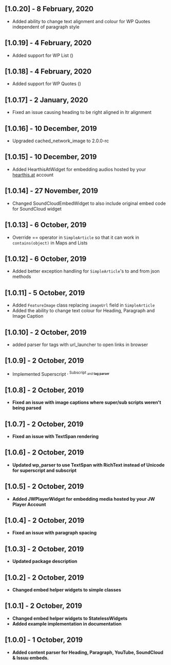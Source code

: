 ## [1.0.20] - 8 February, 2020

* Added ability to change text alignment and colour for WP Quotes independent of paragraph style

## [1.0.19] - 4 February, 2020

* Added support for WP List (<!-- wp:list -->)

## [1.0.18] - 4 February, 2020

* Added support for WP Quotes (<!-- wp:quote -->)

## [1.0.17] - 2 January, 2020

* Fixed an issue causing heading to be right aligned in ltr alignment

## [1.0.16] - 10 December, 2019

* Upgraded cached_network_image to 2.0.0-rc

## [1.0.15] - 10 December, 2019

* Added HearthisAtWidget for embedding audios hosted by your [hearthis.at](https://hearthis.at) account

## [1.0.14] - 27 November, 2019

* Changed SoundCloudEmbedWidget to also include original embed code for SoundCloud widget

## [1.0.13] - 6 October, 2019

* Override == operator in `SimpleArticle` so that it can work in `contains(object)` in Maps and Lists

## [1.0.12] - 6 October, 2019

* Added better exception handling for `SimpleArticle`'s to and from json methods

## [1.0.11] - 5 October, 2019

* Added `FeatureImage` class replacing `imageUrl` field in `SimpleArticle`
* Added the ability to change text colour for Heading, Paragraph and Image Caption

## [1.0.10] - 2 October, 2019

* added parser for <a> tags with url_launcher to open links in browser

## [1.0.9] - 2 October, 2019

* Implemented Superscript <sup>, Subscript <sub> and <strong> tag parser

## [1.0.8] - 2 October, 2019

* Fixed an issue with image captions where super/sub scripts weren't being parsed

## [1.0.7] - 2 October, 2019

* Fixed an issue with TextSpan rendering

## [1.0.6] - 2 October, 2019

* Updated wp_parser to use TextSpan with RichText instead of Unicode for superscript and subscript

## [1.0.5] - 2 October, 2019

* Added JWPlayerWidget for embedding media hosted by your JW Player Account

## [1.0.4] - 2 October, 2019

* Fixed an issue with paragraph spacing

## [1.0.3] - 2 October, 2019

* Updated package description

## [1.0.2] - 2 October, 2019

* Changed embed helper widgets to simple classes

## [1.0.1] - 2 October, 2019

* Changed embed helper widgets to StatelessWidgets
* Added example implementation in documentation

## [1.0.0] - 1 October, 2019

* Added content parser for Heading, Paragraph, YouTube, SoundCloud & Issuu embeds.
